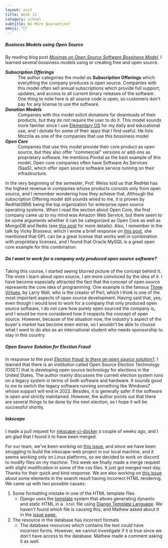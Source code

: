 ```yaml
---
layout: post
title: Week 12
category: school
subtitle: No More Quarantine?
emoji: "🏫"
---
```


##### Business Models using Open Source #####
By reading blog post 
*[Musings on Open Source Software Bossiness Model][Tom Callaway]*, I learned 
several bossiness models using or creating free and open source. 

<dl>
  <dt><b><i>Subscription Offerings</i></b></dt>
  <dd>The author categories the model
      as <strong>Subscription Offerings</strong> which everything the company
      produces is open source. Companies with this model often sell annual
      subscriptions which provide full support, updates, and access to all
      current binary releases of the software. One thing to note here is all
      source code is open, so customers don't pay for any license to
      use the software.
  </dd>
  <dt><b><i>Donation Models</i></b></dt>
  <dd>Companies with this model solicit donations for downloads of their
      products, but they do not require the user to do it. This model sounds
      more familiar since I use <a href="https://elementary.io/">Elementary OS</a> for my
      daily and educational use, and I donate for some of their apps that I find
      useful. He lists Mozzila as one of the companies that use this
      bossiness model
  </dd>
  <dt><i><b>Open Core</b></i></dt>
  <dd>Companies that use this model provide their core product as open
      source, but they also offer "commercial" versions or add-ons as
      proprietary software. He mentions Pivotal as the best example of this
      model. Open core companies often have Software As Services (SaaS), which
      offer open source software service running on their infrastructure.
  </dd>
</dl>

In the very beginning of the semester, Prof. Weiss told us that RedHat has the
highest revenue in companies whose products consists only from open source,
and I remember wondering how they achieve that. Although the subscription 
Offering model still sounds wired to me, it is proven by RedHat(IBM) being the top 
organization for enterprise open source operating systems. When I read the 
section about Open Core, the first company came up to my mind was Amazon Web 
Service, but there seem to be some arguments whether it can be categorized as 
Open Core as well as MongoDB and Redis (see [this post][Open Source Disturbance] 
for more details). Also, I remember in the talk by Vicky Brasseur,
which I wrote a brief response on [this post][week11], she mentioned that GPL
can be a great license that works well in combination with proprietary licenses,
and I found that Oracle MySQL is a great open core example for this combination.

##### Do I want to work for a company only produced open source software? #####
Taking this course, I started seeing blurred picture of the concept behind it.
The more I learn about open source, I am more convinced by the idea of it. 
I have become especially attracted the fact that the concept of open source 
represents the core idea of programming. One example is the famous 
[Three Virtues], by Larry Wall, who is the creator of Perl, which I think is 
one of the most important aspects of open source development. Having said that, 
yes, even though I would love to work for a company that only produced open source 
software, I do not care how purely open sourced the company is, and I would be 
more considered how it respects the concept of open source. However, because of 
the situation now, the industry's aspect of the buyer's market has become even 
worse, so I wouldn't be able to choose what I want to do also as an 
international student who needs sponsorship to stay in this country.

##### Open Source Solution for Election Fraud #####
In response to the post 
*[Election fraud: Is there an open source solution?][Election fraud]*, I learned
that there is an institution called Open Source Election Technology (OSET) that 
is developing open source technology for elections in the United States. The 
author mainly discusses the current election system runs on a legacy 
system in terms of both software and hardware. It sounds good to me to switch 
the legacy software running something like Windows7 whose support will end 
in 2022. Besides, it is generally safer if the software is open and strictly 
maintained. However, the author points out that there are several things to be 
done by the next election, so I hope it will be successful shortly.

##### Inkscape #####
I made a pull request for [inkscape-ci-docker] a couple of weeks ago, and I am 
glad that I found it to have been merged. 

For our team, we've been working on [this issue][issue472], and since we have 
been struggling to build the inkscape-web project in our local machine, and it 
seems working only on Linux platforms, so we decided to work on discord to 
modify files on my machine. This week we finally made a merge request with 
slight modification in some of the css files. It just got merged next day. 
Thanks for their quick and kind response. We are also working on 
[this issue][issue482] about some elements in the search result having 
incorrect HTML rendering. We came up with two possible causes:  
1. Some formatting mistake in one of the HTML template files
    - Django uses the [template][django-template] system that allows generating 
      dynamic and static HTML in a `.html` file using 
      [Django Template Language][django-template-language]. We haven't found 
      which file is causing this, and Mathew asked about it in the 
      [issue page.][issue482]   
1. The resource in the database has incorrect formats
    - The database resources which contains the text could have incorrect 
      forms. However, we cannot investigate if it is true since we don't have 
      access to the database. Mathew made a comment asking it as well.


[Tom Callaway]: https://spot.livejournal.com/327801.html
[Elementary OS]: https://elementary.io/
[Open Source Disturbance]: https://arstechnica.com/information-technology/2019/10/is-the-software-world-taking-too-much-from-the-open-source-community/
[Week11]: https://hunter-college-ossd-spr-2020.github.io/Ks5810-weekly/week11/
[inkscape-ci-docker]: https://gitlab.com/inkscape/inkscape-ci-docker
[issue472]: https://gitlab.com/inkscape/inkscape-web/-/issues/472
[issue482]: https://gitlab.com/inkscape/inkscape-web/-/issues/482
[django-template]: https://docs.djangoproject.com/en/3.0/topics/templates/
[django-template-language]: https://docs.djangoproject.com/en/3.0/ref/templates/language/
[Three Virtues]: http://threevirtues.com/
[Election fraud]: https://opensource.com/article/19/9/voting-fraud-open-source-solution?
